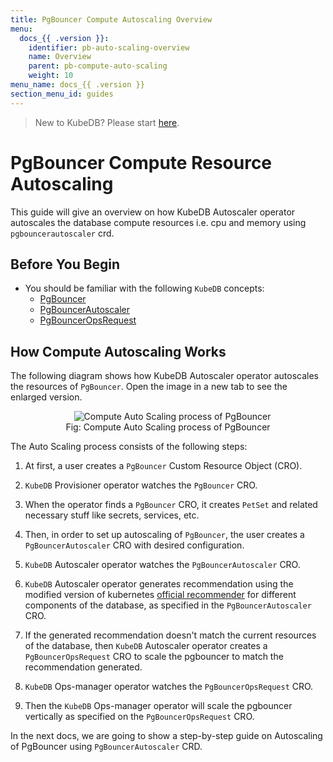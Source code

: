 ```yaml
---
title: PgBouncer Compute Autoscaling Overview
menu:
  docs_{{ .version }}:
    identifier: pb-auto-scaling-overview
    name: Overview
    parent: pb-compute-auto-scaling
    weight: 10
menu_name: docs_{{ .version }}
section_menu_id: guides
---
```


> New to KubeDB? Please start [here](/docs/README.md).

# PgBouncer Compute Resource Autoscaling

This guide will give an overview on how KubeDB Autoscaler operator autoscales the database compute resources i.e. cpu and memory using `pgbouncerautoscaler` crd.

## Before You Begin

- You should be familiar with the following `KubeDB` concepts:
  - [PgBouncer](/docs/guides/pgbouncer/concepts/pgbouncer.md)
  - [PgBouncerAutoscaler](/docs/guides/pgbouncer/concepts/autoscaler.md)
  - [PgBouncerOpsRequest](/docs/guides/pgbouncer/concepts/opsrequest.md)

## How Compute Autoscaling Works

The following diagram shows how KubeDB Autoscaler operator autoscales the resources of `PgBouncer`. Open the image in a new tab to see the enlarged version.

<figure align="center">
  <img alt="Compute Auto Scaling process of PgBouncer" src="/docs/images/day-2-operation/pgbouncer/compute-process.png">
<figcaption align="center">Fig: Compute Auto Scaling process of PgBouncer</figcaption>
</figure>

The Auto Scaling process consists of the following steps:

1. At first, a user creates a `PgBouncer` Custom Resource Object (CRO).

2. `KubeDB` Provisioner  operator watches the `PgBouncer` CRO.

3. When the operator finds a `PgBouncer` CRO, it creates `PetSet` and related necessary stuff like secrets, services, etc.

4. Then, in order to set up autoscaling of `PgBouncer`, the user creates a `PgBouncerAutoscaler` CRO with desired configuration.

5. `KubeDB` Autoscaler operator watches the `PgBouncerAutoscaler` CRO.

6. `KubeDB` Autoscaler operator generates recommendation using the modified version of kubernetes [official recommender](https://github.com/kubernetes/autoscaler/tree/master/vertical-pod-autoscaler/pkg/recommender) for different components of the database, as specified in the `PgBouncerAutoscaler` CRO.

7. If the generated recommendation doesn't match the current resources of the database, then `KubeDB` Autoscaler operator creates a `PgBouncerOpsRequest` CRO to scale the pgbouncer to match the recommendation generated.

8. `KubeDB` Ops-manager operator watches the `PgBouncerOpsRequest` CRO.

9. Then the `KubeDB` Ops-manager operator will scale the pgbouncer vertically as specified on the `PgBouncerOpsRequest` CRO.

In the next docs, we are going to show a step-by-step guide on Autoscaling of PgBouncer using `PgBouncerAutoscaler` CRD.
